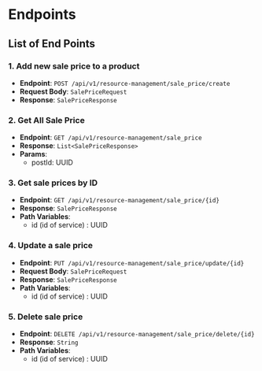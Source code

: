 # Endpoints

## List of End Points

### 1. Add new sale price to a product

- **Endpoint**: `POST /api/v1/resource-management/sale_price/create`
- **Request Body**: `SalePriceRequest`
- **Response**: `SalePriceResponse`

### 2. Get All Sale Price

- **Endpoint**: `GET /api/v1/resource-management/sale_price`
- **Response**: `List<SalePriceResponse>`
- **Params**:
  - postId: UUID

### 3. Get sale prices by ID

- **Endpoint**: `GET /api/v1/resource-management/sale_price/{id}`
- **Response**: `SalePriceResponse`
- **Path Variables**:
  - id (id of service) : UUID

### 4. Update a sale price

- **Endpoint**: `PUT /api/v1/resource-management/sale_price/update/{id}`
- **Request Body**: `SalePriceRequest`
- **Response**: `SalePriceResponse`
- **Path Variables**:
  - id (id of service) : UUID

### 5. Delete sale price

- **Endpoint**: `DELETE /api/v1/resource-management/sale_price/delete/{id}`
- **Response**: `String`
- **Path Variables**:
  - id (id of service) : UUID
